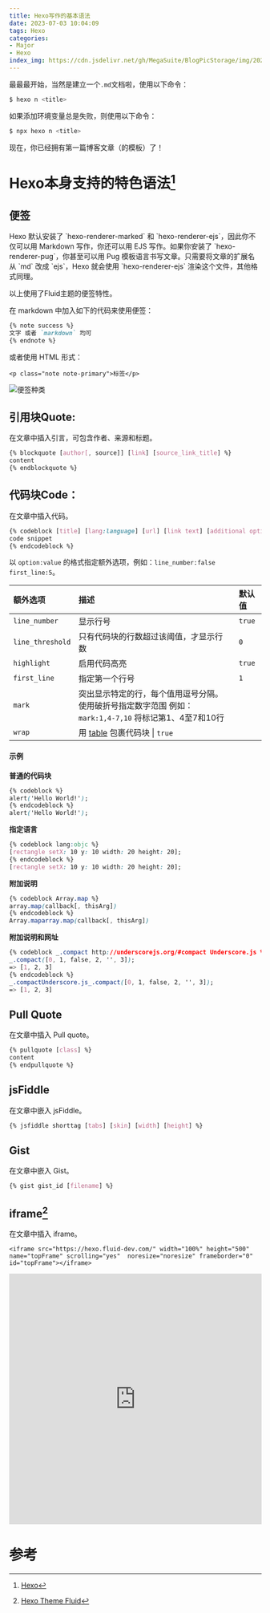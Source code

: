 ```yaml
---
title: Hexo写作的基本语法
date: 2023-07-03 10:04:09
tags: Hexo
categories:
- Major
- Hexo
index_img: https://cdn.jsdelivr.net/gh/MegaSuite/BlogPicStorage/img/202307031929239.png
---
```


最最最开始，当然是建立一个`.md`文档啦，使用以下命令：

```bash
$ hexo n <title>
```
如果添加环境变量总是失败，则使用以下命令：

```bash
$ npx hexo n <title>
```

现在，你已经拥有第一篇博客文章（的模板）了！

# Hexo本身支持的特色语法[^1]
## 便签

<p class="note note-success">Hexo 默认安装了 `hexo-renderer-marked` 和 `hexo-renderer-ejs`，因此你不仅可以用 Markdown 写作，你还可以用 EJS 写作。如果你安装了 `hexo-renderer-pug`，你甚至可以用 Pug 模板语言书写文章。只需要将文章的扩展名从 `md` 改成 `ejs`，Hexo 就会使用 `hexo-renderer-ejs` 渲染这个文件，其他格式同理。</p>

以上使用了Fluid主题的便签特性。



在 markdown 中加入如下的代码来使用便签：

```markdown
{% note success %}
文字 或者 `markdown` 均可
{% endnote %}
```

或者使用 HTML 形式：

```<p class="note note-primary">标签</p>```

![便签种类](https://cdn.jsdelivr.net/gh/MegaSuite/BlogPicStorage/img/202307031816602.png)

## 引用块Quote:

在文章中插入引言，可包含作者、来源和标题。

```css
{% blockquote [author[, source]] [link] [source_link_title] %}
content
{% endblockquote %}
```

## 代码块Code：

在文章中插入代码。

```css
{% codeblock [title] [lang:language] [url] [link text] [additional options] %}
code snippet
{% endcodeblock %}
```

以 `option:value` 的格式指定额外选项，例如：`line_number:false first_line:5`。

| 额外选项         | 描述                                                         | 默认值 |
| :--------------- | :----------------------------------------------------------- | :----- |
| `line_number`    | 显示行号                                                     | `true` |
| `line_threshold` | 只有代码块的行数超过该阈值，才显示行数                       | `0`    |
| `highlight`      | 启用代码高亮                                                 | `true` |
| `first_line`     | 指定第一个行号                                               | `1`    |
| `mark`           | 突出显示特定的行，每个值用逗号分隔。 使用破折号指定数字范围 例如： `mark:1,4-7,10` 将标记第1、4至7和10行 |        |
| `wrap`      | 用 [table](https://developer.mozilla.org/en-US/docs/Web/HTML/Element/table) 包裹代码块 \| `true` ||

#### 示例

**普通的代码块**

```css
{% codeblock %}
alert('Hello World!');
{% endcodeblock %}
alert('Hello World!');
```

**指定语言**

```css
{% codeblock lang:objc %}
[rectangle setX: 10 y: 10 width: 20 height: 20];
{% endcodeblock %}
[rectangle setX: 10 y: 10 width: 20 height: 20];
```

**附加说明**

```css
{% codeblock Array.map %}
array.map(callback[, thisArg])
{% endcodeblock %}
Array.maparray.map(callback[, thisArg])
```

**附加说明和网址**

```css
{% codeblock _.compact http://underscorejs.org/#compact Underscore.js %}
_.compact([0, 1, false, 2, '', 3]);
=> [1, 2, 3]
{% endcodeblock %}
_.compactUnderscore.js_.compact([0, 1, false, 2, '', 3]);
=> [1, 2, 3]
```

## Pull Quote

在文章中插入 Pull quote。

```css
{% pullquote [class] %}
content
{% endpullquote %}
```

## jsFiddle

在文章中嵌入 jsFiddle。

```css
{% jsfiddle shorttag [tabs] [skin] [width] [height] %}
```

## Gist

在文章中嵌入 Gist。

```css
{% gist gist_id [filename] %}
```

## iframe[^2]

在文章中插入 iframe。

```text
<iframe src="https://hexo.fluid-dev.com/" width="100%" height="500" name="topFrame" scrolling="yes"  noresize="noresize" frameborder="0" id="topFrame"></iframe>
```

<iframe src="https://hexo.fluid-dev.com/" width="100%" height="500" name="topFrame" scrolling="yes"  noresize="noresize" frameborder="0" id="topFrame"></iframe>



# 参考

[^1]: [Hexo](https://hexo.io/zh-cn/docs/writing)
[^2]: [Hexo Theme Fluid](https://fluid-dev.com/posts/fluid-write/)
